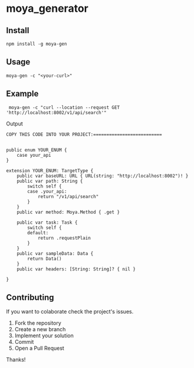 # moya_generator

## Install 
```
npm install -g moya-gen
```
## Usage
```
moya-gen -c "<your-curl>"
```
## Example 
```
 moya-gen -c "curl --location --request GET 'http://localhost:8002/v1/api/search'"
```

Output 
```
COPY THIS CODE INTO YOUR PROJECT:==========================


public enum YOUR_ENUM {
    case your_api
}

extension YOUR_ENUM: TargetType {
    public var baseURL: URL { URL(string: "http://localhost:8002")! }
    public var path: String {
        switch self {
        case .your_api:
            return "/v1/api/search"
        }
    }
    public var method: Moya.Method { .get }

    public var task: Task {
        switch self {
        default:
            return .requestPlain
        }
    }
    public var sampleData: Data {
        return Data()
    }
    public var headers: [String: String]? { nil }

} 
```

## Contributing

If you want to colaborate check the project's issues.

1. Fork the repository
2. Create a new branch
3. Implement your solution
4. Commit
5. Open a Pull Request

Thanks!
